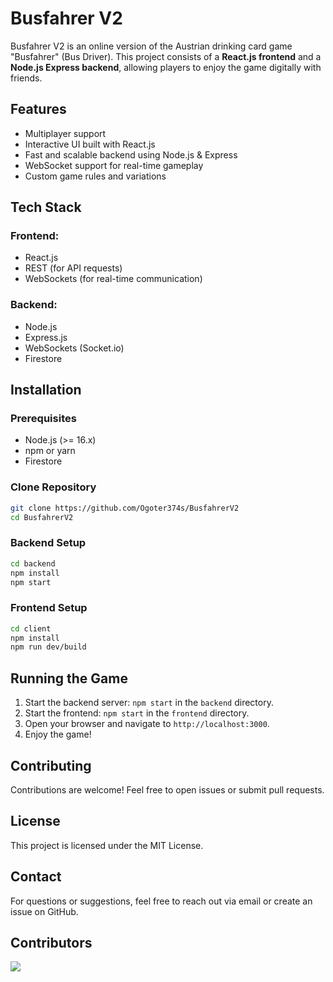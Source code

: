 # Busfahrer V2

Busfahrer V2 is an online version of the Austrian drinking card game "Busfahrer" (Bus Driver). This project consists of a **React.js frontend** and a **Node.js Express backend**, allowing players to enjoy the game digitally with friends.

## Features
- Multiplayer support
- Interactive UI built with React.js
- Fast and scalable backend using Node.js & Express
- WebSocket support for real-time gameplay
- Custom game rules and variations

## Tech Stack
### Frontend:
- React.js
- REST (for API requests)
- WebSockets (for real-time communication)

### Backend:
- Node.js
- Express.js
- WebSockets (Socket.io)
- Firestore

## Installation
### Prerequisites
- Node.js (>= 16.x)
- npm or yarn
- Firestore

### Clone Repository
```sh
git clone https://github.com/Ogoter374s/BusfahrerV2
cd BusfahrerV2
```

### Backend Setup
```sh
cd backend
npm install
npm start
```

### Frontend Setup
```sh
cd client
npm install
npm run dev/build
```

## Running the Game
1. Start the backend server: `npm start` in the `backend` directory.
2. Start the frontend: `npm start` in the `frontend` directory.
3. Open your browser and navigate to `http://localhost:3000`.
4. Enjoy the game!

## Contributing
Contributions are welcome! Feel free to open issues or submit pull requests.

## License
This project is licensed under the MIT License.

## Contact
For questions or suggestions, feel free to reach out via email or create an issue on GitHub.

## Contributors
<a href="https://github.com/Ogoter374s/BusfahrerV2/graphs/contributors">
  <img src="https://contrib.rocks/image?repo=Ogoter374s/BusfahrerV2" />
</a>
